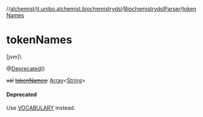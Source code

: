 //[alchemist](../../../index.md)/[it.unibo.alchemist.biochemistrydsl](../index.md)/[BiochemistrydslParser](index.md)/[tokenNames](token-names.md)

# tokenNames

[jvm]\

@[Deprecated](https://docs.oracle.com/javase/8/docs/api/java/lang/Deprecated.html)()

~~val~~ [~~tokenNames~~](token-names.md)~~:~~ [Array](https://kotlinlang.org/api/latest/jvm/stdlib/kotlin/-array/index.html)<[String](https://docs.oracle.com/javase/8/docs/api/java/lang/String.html)>

#### Deprecated

Use [VOCABULARY](-v-o-c-a-b-u-l-a-r-y.md) instead.
